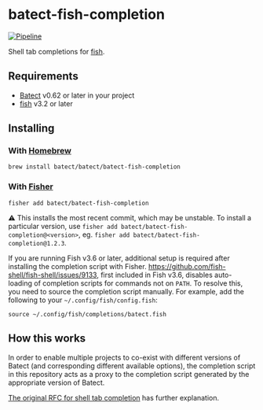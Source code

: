 # batect-fish-completion

[![Pipeline](https://github.com/batect/batect-fish-completion/workflows/Pipeline/badge.svg?branch=master)](https://github.com/batect/batect-fish-completion/actions?query=workflow%3APipeline+branch%3Amaster)

Shell tab completions for [fish](https://fishshell.com/).

## Requirements

* [Batect](https://batect.dev) v0.62 or later in your project
* [fish](https://fishshell.com/) v3.2 or later

## Installing

### With [Homebrew](http://brew.sh/)

```
brew install batect/batect/batect-fish-completion
```

### With [Fisher](https://github.com/jorgebucaran/fisher)

```shell
fisher add batect/batect-fish-completion
```

:warning: This installs the most recent commit, which may be unstable. To install a particular version, use `fisher add batect/batect-fish-completion@<version>`,
eg. `fisher add batect/batect-fish-completion@1.2.3`.

If you are running Fish v3.6 or later, additional setup is required after installing the completion script with Fisher.
https://github.com/fish-shell/fish-shell/issues/9133, first included in Fish v3.6, disables auto-loading of completion scripts for commands not on `PATH`.
To resolve this, you need to source the completion script manually. For example, add the following to your `~/.config/fish/config.fish`:

```fish
source ~/.config/fish/completions/batect.fish
```

## How this works

In order to enable multiple projects to co-exist with different versions of Batect (and corresponding different available options), the completion script
in this repository acts as a proxy to the completion script generated by the appropriate version of Batect.

[The original RFC for shell tab completion](https://github.com/batect/batect/blob/master/rfcs/2020-03-shell-tab-completion/proposal.md) has further explanation.

